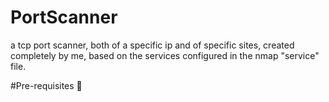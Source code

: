 # PortScanner
a tcp port scanner, both of a specific ip and of specific sites, created completely by me, based on the services configured in the nmap "service" file.

#Pre-requisites 🚨
